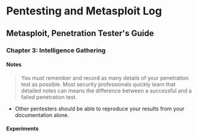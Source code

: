 # Pentesting and Metasploit Log

## Metasploit, Penetration Tester's Guide
### Chapter 3: Intelligence Gathering
#### Notes
> You must remember and record as many details of your penetration test as possible. Most security professionals quickly learn that detailed notes can means the difference between a successful and a failed penetration test.

* Other pentesters should be able to reproduce your results from your documentation alone.

#### Experiments

